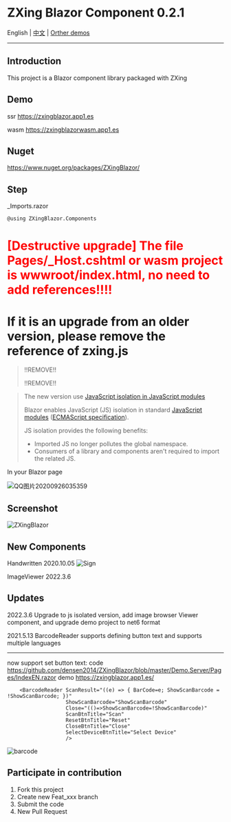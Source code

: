 ﻿# ZXing Blazor Component 0.2.1

English | <a href="README.zh-CN.md">中文</a>  | <a href="https://github.com/densen2014/FreeSqlDemos/blob/master/MyDemos.md"> Orther demos</a>

---

## Introduction
This project is a Blazor component library packaged with ZXing

## Demo  
ssr
https://zxingblazor.app1.es

wasm
https://zxingblazorwasm.app1.es

## Nuget
https://www.nuget.org/packages/ZXingBlazor/

## Step
_Imports.razor 

    @using ZXingBlazor.Components
    
# <font color='red'>[Destructive upgrade] The file Pages/_Host.cshtml or wasm project is wwwroot/index.html, no need to add references!!!!</font> 
# If it is an upgrade from an older version, please remove the reference of zxing.js
> 
> !!REMOVE!!    <script src="_content/ZXingBlazor/lib/barcodereader/zxing.js"></script>
> 
> !!REMOVE!!    <script src="_content/ZXingBlazor/lib/barcodereader/barcode.js"></script>

> The new version use [JavaScript isolation in JavaScript modules](https://docs.microsoft.com/en-us/aspnet/core/blazor/javascript-interoperability/?view=aspnetcore-6.0#javascript-isolation-in-javascript-modules)
> 
> Blazor enables JavaScript (JS) isolation in standard [JavaScript modules](https://developer.mozilla.org/docs/Web/JavaScript/Guide/Modules) ([ECMAScript specification](https://tc39.es/ecma262/#sec-modules)).
> 
> JS isolation provides the following benefits:
> 
> - Imported JS no longer pollutes the global namespace.
> - Consumers of a library and components aren't required to import the related JS.


In your Blazor page

![QQ图片20200926035359](https://user-images.githubusercontent.com/8428709/94327539-fd287900-ffab-11ea-8783-a26cd5f29f9a.png)


## Screenshot
![ZXingBlazor](https://user-images.githubusercontent.com/8428709/94275844-c28cf500-ff47-11ea-9c65-2370752d2b5b.gif) 

## New Components
Handwritten  2020.10.05
![Sign](https://user-images.githubusercontent.com/8428709/95032378-96e1db80-06ba-11eb-8291-c00c3c2ea9fb.gif)

ImageViewer  2022.3.6
    

## Updates

2022.3.6 Upgrade to js isolated version, add image browser Viewer component, and upgrade demo project to net6 format

2021.5.13 BarcodeReader supports defining button text and supports multiple languages

-----
now support set button text:
code
https://github.com/densen2014/ZXingBlazor/blob/master/Demo.Server/Pages/IndexEN.razor
demo
https://zxingblazor.app1.es/

```
    <BarcodeReader ScanResult="((e) => { BarCode=e; ShowScanBarcode = !ShowScanBarcode; })"
                   ShowScanBarcode="ShowScanBarcode"
                   Close="(()=>ShowScanBarcode=!ShowScanBarcode)" 
                   ScanBtnTitle="Scan"
                   ResetBtnTitle="Reset"
                   CloseBtnTitle="Close"
                   SelectDeviceBtnTitle="Select Device"
                   />
```

![barcode](https://user-images.githubusercontent.com/8428709/118119633-f6416000-b3ee-11eb-8537-ec356242f63b.jpg)



## Participate in contribution

1. Fork this project
2. Create new Feat_xxx branch
3. Submit the code
4. New Pull Request
